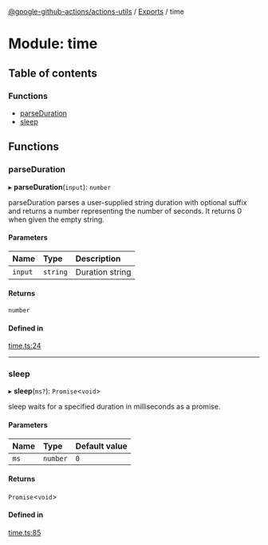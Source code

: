 [@google-github-actions/actions-utils](../README.md) / [Exports](../modules.md) / time

# Module: time

## Table of contents

### Functions

- [parseDuration](time.md#parseduration)
- [sleep](time.md#sleep)

## Functions

### parseDuration

▸ **parseDuration**(`input`): `number`

parseDuration parses a user-supplied string duration with optional suffix and
returns a number representing the number of seconds. It returns 0 when given
the empty string.

#### Parameters

| Name | Type | Description |
| :------ | :------ | :------ |
| `input` | `string` | Duration string |

#### Returns

`number`

#### Defined in

[time.ts:24](https://github.com/google-github-actions/actions-utils/blob/main/src/time.ts#L24)

___

### sleep

▸ **sleep**(`ms?`): `Promise`<`void`\>

sleep waits for a specified duration in milliseconds as a promise.

#### Parameters

| Name | Type | Default value |
| :------ | :------ | :------ |
| `ms` | `number` | `0` |

#### Returns

`Promise`<`void`\>

#### Defined in

[time.ts:85](https://github.com/google-github-actions/actions-utils/blob/main/src/time.ts#L85)
